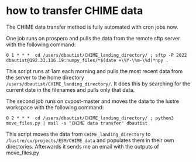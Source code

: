 # how to transfer CHIME data

The CHIME data transfer method is fully automated with cron jobs now. 

One job runs on prospero and pulls the data from the remote sftp server with the following command:

    0 1 * * *  cd /users/dbautist/CHIME_landing_directory/ ; sftp -P 2022 dbautist@192.33.116.19:numpy_files/*$(date +\%Y-\%m-\%d)*npy .

This script runs at 1am each morning and pulls the most recent data from the server to the home directory `/users/dbautist/CHIME_landing_directory/`. It does this by searching for the current date in the filenames and pulls only that data. 

The second job runs on cvpost-master and moves the data to the lustre workspace with the following command:

    0 2 * * *  cd /users/dbautist/CHIME_landing_directory/ ; python3 move_files.py | mail -s "CHIME data transfer" dbautist

This script moves the data from `CHIME_landing_directory` to `/lustre/cv/projects/ESM/CHIME_data` and populates them in their own directories. Afterwards it sends me an email with the outputs of move_files.py
